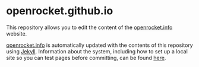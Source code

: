 # openrocket.github.io
This repository allows you to edit the content of the [openrocket.info](https://openrocket.info/index.html) website.

[openrocket.info](https://openrocket.info/index.html) is automatically updated with the contents of this repository using [Jekyll](https://jekyllrb.com/). Information about the system, including how to set up a local site so you can test pages before committing, can be found [here](https://docs.github.com/en/pages/setting-up-a-github-pages-site-with-jekyll).
